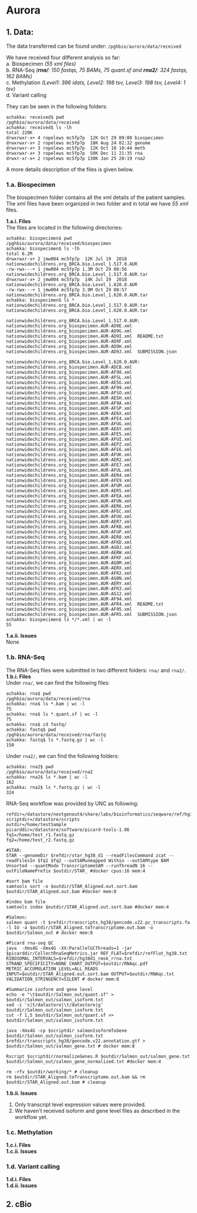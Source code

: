 # Aurora

## 1. Data:  
The data transferred can be found under:
`/pghbio/aurora/data/received`

We have received four different analysis so far:  
a. Biospecimen *(55 xml files)*  
b. RNA-Seq *(**rna/**: 150 fastqs, 75 BAMs, 75 quant.sf and **rna2/**: 324 fastqs, 162 BAMs)*  
c. Methylation *(Level1: 396 idats, Level2: 198 tsv, Level3: 198 tsv, Level4: 1 tsv)*  
d. Variant calling  

They can be seen in the following folders:
```
achakka: received$ pwd
/pghbio/aurora/data/received
achakka: received$ ls -lh
total 220K
drwxrwxr-x+ 4 ropelews mc5fp7p  12K Oct 29 09:00 biospecimen
drwxrwxr-x+ 2 ropelews mc5fp7p  18K Aug 24 02:32 genome
drwxrwxr-x+ 3 ropelews mc5fp7p  12K Oct 18 10:44 meth
drwxrwxr-x+ 3 ropelews mc5fp7p  50K Dec 11 21:35 rna
drwxr-xr-x+ 2 ropelews mc5fp7p 130K Jan 25 20:19 rna2
```

A more details description of the files is given below.
### 1.a. Biospecimen
The biospecimen folder contains all the xml details of the patient samples. The xml files have been organized in two folder and in total we have *55 xml* files.

**1.a.i. Files**  
The files are located in the following directories:
```
achakka: biospecimen$ pwd
/pghbio/aurora/data/received/biospecimen
achakka: biospecimen$ ls -lh
total 6.2M
drwxrwxr-x+ 2 jmw004 mc5fp7p  12K Jul 19  2018 nationwidechildrens.org_BRCA.bio.Level_1.517.0.AUR
-rw-rwx---+ 1 jmw004 mc5fp7p 1.3M Oct 29 08:56 nationwidechildrens.org_BRCA.bio.Level_1.517.0.AUR.tar
drwxrwxr-x+ 2 jmw004 mc5fp7p  14K Jul 19  2018 nationwidechildrens.org_BRCA.bio.Level_1.620.0.AUR
-rw-rwx---+ 1 jmw004 mc5fp7p 3.9M Oct 29 08:57 nationwidechildrens.org_BRCA.bio.Level_1.620.0.AUR.tar
achakka: biospecimen$ ls *
nationwidechildrens.org_BRCA.bio.Level_1.517.0.AUR.tar  nationwidechildrens.org_BRCA.bio.Level_1.620.0.AUR.tar

nationwidechildrens.org_BRCA.bio.Level_1.517.0.AUR:
nationwidechildrens.org_biospecimen.AUR-AD9E.xml  nationwidechildrens.org_biospecimen.AUR-AD9G.xml  nationwidechildrens.org_biospecimen.AUR-AD9I.xml  README.txt
nationwidechildrens.org_biospecimen.AUR-AD9F.xml  nationwidechildrens.org_biospecimen.AUR-AD9H.xml  nationwidechildrens.org_biospecimen.AUR-AD9J.xml  SUBMISSION.json

nationwidechildrens.org_BRCA.bio.Level_1.620.0.AUR:
nationwidechildrens.org_biospecimen.AUR-ADCB.xml  nationwidechildrens.org_biospecimen.AUR-AF98.xml  nationwidechildrens.org_biospecimen.AUR-AFSL.xml
nationwidechildrens.org_biospecimen.AUR-AE5G.xml  nationwidechildrens.org_biospecimen.AUR-AF99.xml  nationwidechildrens.org_biospecimen.AUR-AFSO.xml
nationwidechildrens.org_biospecimen.AUR-AE5H.xml  nationwidechildrens.org_biospecimen.AUR-AF9A.xml  nationwidechildrens.org_biospecimen.AUR-AFSP.xml
nationwidechildrens.org_biospecimen.AUR-AE6X.xml  nationwidechildrens.org_biospecimen.AUR-AFE4.xml  nationwidechildrens.org_biospecimen.AUR-AFUG.xml
nationwidechildrens.org_biospecimen.AUR-AE6Y.xml  nationwidechildrens.org_biospecimen.AUR-AFE5.xml  nationwidechildrens.org_biospecimen.AUR-AFUI.xml
nationwidechildrens.org_biospecimen.AUR-AEPZ.xml  nationwidechildrens.org_biospecimen.AUR-AFE6.xml  nationwidechildrens.org_biospecimen.AUR-AFUK.xml
nationwidechildrens.org_biospecimen.AUR-AER2.xml  nationwidechildrens.org_biospecimen.AUR-AFE7.xml  nationwidechildrens.org_biospecimen.AUR-AFUL.xml
nationwidechildrens.org_biospecimen.AUR-AER4.xml  nationwidechildrens.org_biospecimen.AUR-AFE9.xml  nationwidechildrens.org_biospecimen.AUR-AFUM.xml
nationwidechildrens.org_biospecimen.AUR-AER5.xml  nationwidechildrens.org_biospecimen.AUR-AFEA.xml  nationwidechildrens.org_biospecimen.AUR-AFUN.xml
nationwidechildrens.org_biospecimen.AUR-AER6.xml  nationwidechildrens.org_biospecimen.AUR-AFEC.xml  nationwidechildrens.org_biospecimen.AUR-AFUO.xml
nationwidechildrens.org_biospecimen.AUR-AER7.xml  nationwidechildrens.org_biospecimen.AUR-AFKB.xml  nationwidechildrens.org_biospecimen.AUR-AFUP.xml
nationwidechildrens.org_biospecimen.AUR-AER8.xml  nationwidechildrens.org_biospecimen.AUR-AFKD.xml  nationwidechildrens.org_biospecimen.AUR-AG0J.xml
nationwidechildrens.org_biospecimen.AUR-AERW.xml  nationwidechildrens.org_biospecimen.AUR-AFKF.xml  nationwidechildrens.org_biospecimen.AUR-AG0M.xml
nationwidechildrens.org_biospecimen.AUR-AERX.xml  nationwidechildrens.org_biospecimen.AUR-AFR2.xml  nationwidechildrens.org_biospecimen.AUR-AG0N.xml
nationwidechildrens.org_biospecimen.AUR-AERY.xml  nationwidechildrens.org_biospecimen.AUR-AFR3.xml  nationwidechildrens.org_biospecimen.AUR-AG12.xml
nationwidechildrens.org_biospecimen.AUR-AF94.xml  nationwidechildrens.org_biospecimen.AUR-AFR4.xml  README.txt
nationwidechildrens.org_biospecimen.AUR-AF95.xml  nationwidechildrens.org_biospecimen.AUR-AFR5.xml  SUBMISSION.json
achakka: biospecimen$ ls */*.xml | wc -l
55

```
**1.a.ii. Issues**  
None

### 1.b. RNA-Seq
The RNA-Seq files were submitted in two different folders: `rna/` and `rna2/`.
**1.b.i. Files**  
Under `rna/`, we can find the following files:
```
achakka: rna$ pwd
/pghbio/aurora/data/received/rna
achakka: rna$ ls *.bam | wc -l
75
achakka: rna$ ls *.quant.sf | wc -l
75
achakka: rna$ cd fastq/
achakka: fastq$ pwd
/pghbio/aurora/data/received/rna/fastq
achakka: fastq$ ls *.fastq.gz | wc -l
150
```
Under `rna2/`, we can find the following folders:
```
achakka: rna2$ pwd
/pghbio/aurora/data/received/rna2
achakka: rna2$ ls *.bam | wc -l
162
achakka: rna2$ ls *.fastq.gz | wc -l
324
```

RNA-Seq workflow was provided by UNC as following:
```
refdir=/datastore/nextgenout4/share/labs/bioinformatics/seqware/ref/hg38/
scriptdir=/datastore/scripts
outdir=/home/testSample
picarddir=/datastore/software/picard-tools-1.86
fq1=/home/test_r1.fastq.gz
fq2=/home/test_r2.fastq.gz

#STAR:
STAR --genomeDir $refdir/star_hg38_d1 --readFilesCommand zcat --readFilesIn $fq1 $fq2 --outSAMunmapped Within --outSAMtype BAM Unsorted --quantMode TranscriptomeSAM --runThreadN 16 --outFileNamePrefix $outdir/STAR_ #docker cpus:16 mem:4

#sort bam file
samtools sort -o $outdir/STAR_Aligned.out.sort.bam $outdir/STAR_Aligned.out.bam #docker mem:8

#index bam file
samtools index $outdir/STAR_Aligned.out.sort.bam #docker mem:4

#Salmon:
salmon quant -t $refdir/transcripts_hg38/gencode.v22.pc_transcripts.fa -l IU -a $outdir/STAR_Aligned.toTranscriptome.out.bam -o $outdir/Salmon_out # docker mem:8

#Picard rna-seq QC
java  -Xms4G -Xmx4G -XX:ParallelGCThreads=1 -jar $picarddir/CollectRnaSeqMetrics.jar REF_FLAT=$refdir/refFlat_hg38.txt RIBOSOMAL_INTERVALS=$refdir/hg38d1_rmsk_rrna.txt STRAND_SPECIFICITY=NONE CHART_OUTPUT=$outdir/RNAqc.pdf METRIC_ACCUMULATION_LEVEL=ALL_READS INPUT=$outdir/STAR_Aligned.out.sort.bam OUTPUT=$outdir/RNAqc.txt VALIDATION_STRINGENCY=SILENT # docker mem:8

#Summarize isoform and gene level
echo -e "\t$outdir/Salmon_out/quant.sf" > $outdir/Salmon_out/salmon_isoform.txt
sed -i 's|t/datastore|\t/datastore|g' $outdir/Salmon_out/salmon_isoform.txt
cut -f 1,5 $outdir/Salmon_out/quant.sf >> $outdir/Salmon_out/salmon_isoform.txt

java -Xmx4G -cp $scriptdir salmonIsoformToGene $outdir/Salmon_out/salmon_isoform.txt $refdir/transcripts_hg38/gencode.v22.annotation.gtf > $outdir/Salmon_out/salmon_gene.txt # docker mem:8

Rscript $scriptdir/normalizeGenes.R $outdir/Salmon_out/salmon_gene.txt $outdir/Salmon_out/salmon_gene_normalized.txt #docker mem:4

rm -rfv $outdir/working/* # cleanup
rm $outdir/STAR_Aligned.toTranscriptome.out.bam && rm $outdir/STAR_Aligned.out.bam # cleanup
```
**1.b.ii. Issues**  
1. Only transcript level expression values were provided.
2. We haven't received isoform and gene level files as described in the workflow yet.

### 1.c. Methylation
**1.c.i. Files**  
**1.c.ii. Issues**  
### 1.d. Variant calling
**1.d.i. Files**  
**1.d.ii. Issues**  
## 2. cBio
